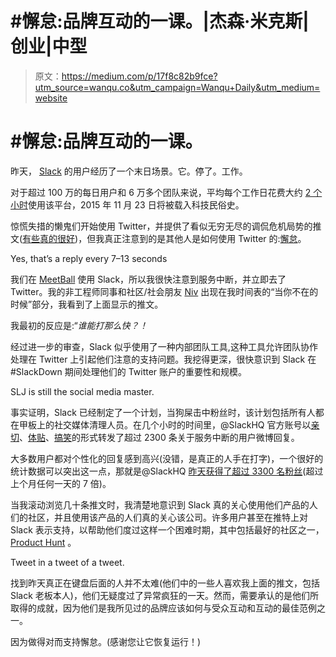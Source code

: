 # #懈怠:品牌互动的一课。|杰森·米克斯|创业|中型

> 原文：<https://medium.com/p/17f8c82b9fce?utm_source=wanqu.co&utm_campaign=Wanqu+Daily&utm_medium=website>

# #懈怠:品牌互动的一课。



昨天， [Slack](https://medium.com/u/26d90a99f605?source=post_page-----17f8c82b9fce--------------------------------) 的用户经历了一个末日场景。它。停了。工作。

对于超过 100 万的每日用户和 6 万多个团队来说，平均每个工作日花费大约 [2 个小时](http://expandedramblings.com/index.php/slack-statistics/)使用该平台，2015 年 11 月 23 日将被载入科技民俗史。

惊慌失措的懒鬼们开始使用 Twitter，并提供了看似无穷无尽的调侃危机局势的推文([有些真的很好](http://www.buzzfeed.com/jarrylee/slack-went-down-and-people-started-to-lose-their-minds#.lxYorPAgwn))，但我真正注意到的是其他人是如何使用 Twitter 的:[懈怠](https://medium.com/u/26d90a99f605?source=post_page-----17f8c82b9fce--------------------------------)。



Yes, that’s a reply every 7–13 seconds



我们在 [MeetBall](http://about.meetball.com) 使用 Slack，所以我很快注意到服务中断，并立即去了 Twitter。我的非工程师同事和社区/社会朋友 [Niv](https://twitter.com/Nivo0o0) 出现在我时间表的“当你不在的时候”部分，我看到了上面显示的推文。

我最初的反应是:“*谁能打那么快？！*

经过进一步的审查，Slack 似乎使用了一种内部团队工具,这种工具允许团队协作处理在 Twitter 上引起他们注意的支持问题。我挖得更深，很快意识到 Slack 在#SlackDown 期间处理他们的 Twitter 账户的重要性和规模。



SLJ is still the social media master.



事实证明，Slack 已经制定了一个计划，当狗屎击中粉丝时，该计划包括所有人都在甲板上的社交媒体清理人员。在几个小时的时间里，@SlackHQ 官方账号以[亲切](https://twitter.com/SlackHQ/status/668981033577095168)、[体贴](https://twitter.com/SlackHQ/status/668943618384752641)、[搞笑](https://twitter.com/SlackHQ/status/668996849076957184)的形式转发了超过 2300 条关于服务中断的用户微博回复。

大多数用户都对个性化的回复感到高兴(没错，是真正的人手在打字)，一个很好的统计数据可以突出这一点，那就是@SlackHQ [昨天获得了超过 3300 名粉丝](http://twittercounter.com/SlackHQ)(超过上个月任何一天的 7 倍)。

当我滚动浏览几十条推文时，我清楚地意识到 Slack 真的关心使用他们产品的人们的社区，并且使用该产品的人们真的关心该公司。许多用户甚至在推特上对 Slack 表示支持，以帮助他们度过这样一个困难时期，其中包括最好的社区之一， [Product Hunt](https://twitter.com/ProductHunt) 。



Tweet in a tweet of a tweet.



找到昨天真正在键盘后面的人并不太难(他们中的一些人喜欢我上面的推文，包括 Slack 老板本人)，他们无疑度过了异常疯狂的一天。然而，需要承认的是他们所取得的成就，因为他们是我所见过的品牌应该如何与受众互动和互动的最佳范例之一。

因为做得对而支持懈怠。(感谢您让它恢复运行！)

